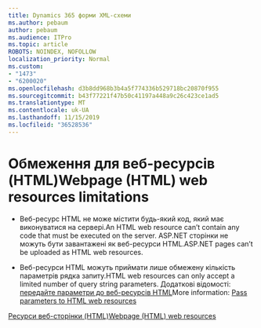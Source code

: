 ```yaml
---
title: Dynamics 365 форми XML-схеми
ms.author: pebaum
author: pebaum
ms.audience: ITPro
ms.topic: article
ROBOTS: NOINDEX, NOFOLLOW
localization_priority: Normal
ms.custom:
- "1473"
- "6200020"
ms.openlocfilehash: d3b8dd968b3b4a5f774336b529718bc20870f955
ms.sourcegitcommit: b43f77221f47b50c41197a448a9c26c423ce1ad5
ms.translationtype: MT
ms.contentlocale: uk-UA
ms.lasthandoff: 11/15/2019
ms.locfileid: "36528536"
---
```

# <a name="webpage-html-web-resources-limitations"></a><span data-ttu-id="d38c4-102">Обмеження для веб-ресурсів (HTML)</span><span class="sxs-lookup"><span data-stu-id="d38c4-102">Webpage (HTML) web resources limitations</span></span>

* <span data-ttu-id="d38c4-103">Веб-ресурс HTML не може містити будь-який код, який має виконуватися на сервері.</span><span class="sxs-lookup"><span data-stu-id="d38c4-103">An HTML web resource can’t contain any code that must be executed on the server.</span></span> <span data-ttu-id="d38c4-104">ASP.NET сторінки не можуть бути завантажені як веб-ресурси HTML.</span><span class="sxs-lookup"><span data-stu-id="d38c4-104">ASP.NET pages can’t be uploaded as HTML web resources.</span></span>

* <span data-ttu-id="d38c4-105">Веб-ресурси HTML можуть приймати лише обмежену кількість параметрів рядка запиту.</span><span class="sxs-lookup"><span data-stu-id="d38c4-105">HTML web resources can only accept a limited number of query string parameters.</span></span> <span data-ttu-id="d38c4-106">Додаткові відомості: [передайте параметри до веб-ресурсів HTML](https://docs.microsoft.com/dynamics365/customer-engagement/developer/webpage-html-web-resources#BKMK_PassingParametersToWebResources)</span><span class="sxs-lookup"><span data-stu-id="d38c4-106">More information: [Pass parameters to HTML web resources](https://docs.microsoft.com/dynamics365/customer-engagement/developer/webpage-html-web-resources#BKMK_PassingParametersToWebResources)</span></span>

[<span data-ttu-id="d38c4-107">Ресурси веб-сторінки (HTML)</span><span class="sxs-lookup"><span data-stu-id="d38c4-107">Webpage (HTML) web resources</span></span>](https://docs.microsoft.com/dynamics365/customer-engagement/developer/webpage-html-web-resources)

